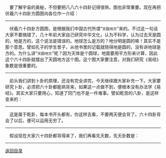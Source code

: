 &emsp;要了解宇宙的奥秘，不但要把八八六十四卦记得很熟，图也非常重要。现在再把伏羲六十四卦方圆图向各位作一介绍：
___
&emsp;伏羲六十四卦方圆图，是根据我们中国古代所谓“``天圆地方``”来的。不过这一句话大家不要搞错了，几十年前大家自己研究中华文化，认为不科学，认为过去天是圆的，地是方的，这个说法是错误的。地球怎么是方的？地分明是圆的嘛！其实不是那个意思。譬如孔子的学生曾子，从他书里的记载就晓得地是圆的，没有讲地球是方的。为什么讲“``天圆地方``”呢？因为天体是个圆球，地面要用平方形来计算，因此这个六十四卦就摆出了天圆地方这个图。这个图大家要注意，对我们研究《易经》象数是很重要的。
___
&emsp;前头我们讲到卜卦的原理，还没有完全讲完，今天继续跟大家补充一下。大家要研究卜卦，必须把六十卦都能熟背来，如果这一点做不到，便根本没有办法学《易经》。其实大家只要用心，知道了窍门也不是一件难事。譬如乾宫的八卦，是这样变来的：
___
&emsp;这是属于乾卦，每本书开头都有，你这样去看，不要两天便会背了。六十四卦背会了以后，便可以运用无穷了。
___
&emsp;假设现在大家六十四卦都背得来了，我们再看先天数，先天卦数是：
___
[返回目录](../../../master/README.md#目录)
